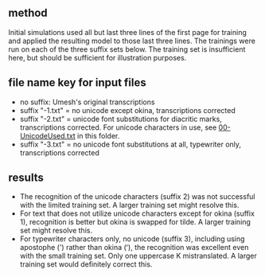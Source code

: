 ## method
Initial simulations used all but last three lines of the first page for training and applied the resulting model to those last three lines.
The trainings were run on each of the three suffix sets below.
The training set is insufficient here, but should be sufficient for illustration purposes.

## file name key for input files

* no suffix: Umesh's original transcriptions
* suffix "-1.txt" = no unicode except okina, transcriptions corrected
* suffix "-2.txt" = unicode font substitutions for diacritic marks, transcriptions corrected. For unicode characters in use, see [00-UnicodeUsed.txt](00-UnicodeUsed.txt) in this folder.
* suffix "-3.txt" = no unicode font substitutions at all, typewriter only, transcriptions corrected

## results

* The recognition of the unicode characters (suffix 2) was not successful with the limited training set. A larger training set might resolve this.  
* For text that does not utilize unicode characters except for okina (suffix 1), recognition is better but okina is swapped for tilde.  A larger training set might resolve this.
* For typewriter characters only, no unicode (suffix 3), including using apostophe (') rather than okina (ʻ), the recognition was excellent even with the small training set.  Only one uppercase K mistranslated.  A larger training set would definitely correct this.
